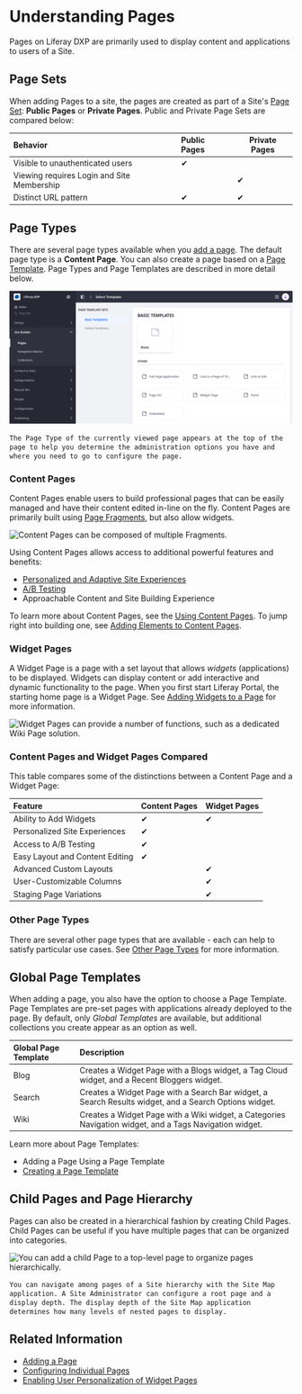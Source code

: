 # Understanding Pages

Pages on Liferay DXP are primarily used to display content and applications to users of a Site.

## Page Sets

When adding Pages to a site, the pages are created as part of a Site's [Page Set](../page-settings/configuring-page-sets.md): **Public Pages** or **Private Pages**. Public and Private Page Sets are compared below:

| Behavior | Public Pages | Private Pages |
| :--- | :--- |---|
| Visible to unauthenticated users | &#10004; |  |
| Viewing requires Login and Site Membership |  | &#10004; |
| Distinct URL pattern | &#10004; | &#10004; |

## Page Types

There are several page types available when you [add a page](../adding-pages/adding-a-page-to-a-site.md). The default page type is a **Content Page**. You can also create a page based on a [Page Template](../adding-pages/creating-a-page-template.md). Page Types and Page Templates are described in more detail below.

![You must select a page type when adding pages.](./understanding-pages/images/01.png)

```{tip}
The Page Type of the currently viewed page appears at the top of the page to help you determine the administration options you have and where you need to go to configure the page.
```

### Content Pages

Content Pages enable users to build professional pages that can be easily managed and have their content edited in-line on the fly. Content Pages are primarily built using [Page Fragments](../page-fragments-and-widgets/using-fragments.md), but also allow widgets.

![Content Pages can be composed of multiple Fragments.](./understanding-pages/images/04.png)

Using Content Pages allows access to additional powerful features and benefits:

* [Personalized and Adaptive Site Experiences](../../personalizing-site-experience/personalizing-site-experience.md)
* [A/B Testing](../../optimizing-sites/ab-testing/ab-testing.md)
* Approachable Content and Site Building Experience

To learn more about Content Pages, see the [Using Content Pages](../using-content-pages.md). To jump right into building one, see [Adding Elements to Content Pages](../using-content-pages/adding-elements-to-content-pages.md).

### Widget Pages

<!-- Should there be an article that covers layouts and layout templates? -->

A Widget Page is a page with a set layout that allows *widgets* (applications) to be displayed. Widgets can display content or add interactive and dynamic functionality to the page. When you first start Liferay Portal, the starting home page is a Widget Page. See [Adding Widgets to a Page](../using-widget-pages/adding-widgets-to-a-page.md) for more information.

![Widget Pages can provide a number of functions, such as a dedicated Wiki Page solution.](./understanding-pages/images/05.png)

### Content Pages and Widget Pages Compared

This table compares some of the distinctions between a Content Page and a Widget Page:

| Feature |  Content Pages | Widget Pages |
| :--- | :--- |---|
| Ability to Add Widgets | &#10004; | &#10004; |
| Personalized Site Experiences | &#10004; |  |
| Access to A/B Testing | &#10004; |  |
| Easy Layout and Content Editing | &#10004; |  |
| Advanced Custom Layouts |  | &#10004; |
| User-Customizable Columns |  | &#10004; |
| Staging Page Variations |  | &#10004; |

### Other Page Types

There are several other page types that are available - each can help to satisfy particular use cases. See [Other Page Types](../understanding-pages/other-page-types.md) for more information.

## Global Page Templates

When adding a page, you also have the option to choose a Page Template. Page Templates are pre-set pages with applications already deployed to the page. By default, only *Global Templates* are available, but additional collections you create appear as an option as well.

| Global Page Template | Description |
| :--- | :--- |
| Blog | Creates a Widget Page with a Blogs widget, a Tag Cloud widget, and a Recent Bloggers widget. |
| Search | Creates a Widget Page with a Search Bar widget, a Search Results widget, and a Search Options widget. |
| Wiki | Creates a Widget Page with a Wiki widget, a Categories Navigation widget, and a Tags Navigation widget. |

Learn more about Page Templates:

* Adding a Page Using a Page Template
* [Creating a Page Template](../adding-pages/creating-a-page-template.md)

## Child Pages and Page Hierarchy

Pages can also be created in a hierarchical fashion by creating Child Pages. Child Pages can be useful if you have multiple pages that can be organized into categories.

![You can add a child Page to a top-level page to organize pages hierarchically.](./understanding-pages/images/06.png)

```{tip}
You can navigate among pages of a Site hierarchy with the Site Map application. A Site Administrator can configure a root page and a display depth. The display depth of the Site Map application determines how many levels of nested pages to display.
```

## Related Information

* [Adding a Page](../adding-pages/adding-a-page-to-a-site.md)
* [Configuring Individual Pages](../page-settings/configuring-individual-pages.md)
* [Enabling User Personalization of Widget Pages](../using-widget-pages/enabling-user-personalization-of-widget-pages.md)
